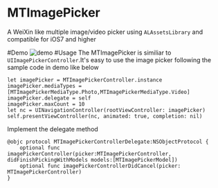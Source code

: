 # MTImagePicker
A WeiXin like multiple image/video picker using `ALAssetsLibrary` and compatible for iOS7 and higher

#Demo
![demo](https://github.com/luowenxing/MTImagePicker/blob/master/MTImagePicker/Demo/demo.gif)
#Usage
The MTImagePicker is similiar to `UIImagePickerController`.It's easy to use the image picker following the sample code in demo like below
```
let imagePicker = MTImagePickerController.instance
imagePicker.mediaTypes = [MTImagePickerMediaType.Photo,MTImagePickerMediaType.Video]
imagePicker.delegate = self
imagePicker.maxCount = 10
let nc = UINavigationController(rootViewController: imagePicker)
self.presentViewController(nc, animated: true, completion: nil)
```
Implement the delegate method
```
@objc protocol MTImagePickerControllerDelegate:NSObjectProtocol {
    optional func imagePickerController(picker:MTImagePickerController, didFinishPickingWithModels models:[MTImagePickerModel])
    optional func imagePickerControllerDidCancel(picker: MTImagePickerController)
}
```

